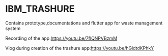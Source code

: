 # IBM_TRASHURE
Contains prototype,documentations and flutter app for waste management system

Recording of the app:https://youtu.be/7flQNPVBzmM


Vlog during creation of the trashure app:https://youtu.be/hGidtdKPhkY



